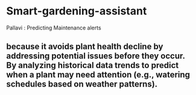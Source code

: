 # Smart-gardening-assistant 

<title> Smart gardening assistant</title>
<h> Pallavi : Predicting Maintenance alerts </h>
<h2> because it avoids plant health decline by addressing potential issues before they occur. By analyzing historical data trends to predict when a plant may need attention (e.g., watering schedules based on weather patterns).</h2>









